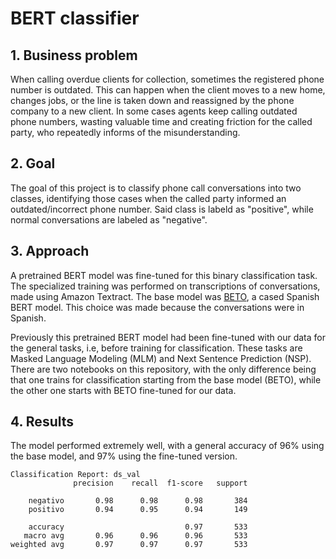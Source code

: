 # BERT classifier

## 1. Business problem
When calling overdue clients for collection, sometimes the registered phone number is outdated. This can happen when the client moves to a new home, changes jobs, or the line is taken down and reassigned by the phone company to a new client. In some cases agents keep calling outdated phone numbers, wasting valuable time and creating friction for the called party, who repeatedly informs of the misunderstanding.

## 2. Goal
The goal of this project is to classify phone call conversations into two classes, identifying those cases when the called party informed an outdated/incorrect phone number. Said class is labeld as "positive", while normal conversations are labeled as "negative".

## 3. Approach
A pretrained BERT model was fine-tuned for this binary classification task. The specialized training was performed on transcriptions of conversations, made using Amazon Textract. The base model was [BETO](https://huggingface.co/dccuchile/bert-base-spanish-wwm-cased), a cased Spanish BERT model. This choice was made because the conversations were in Spanish.

Previously this pretrained BERT model had been fine-tuned with our data for the general tasks, i.e, before training for classification. These tasks are Masked Language Modeling (MLM) and Next Sentence Prediction (NSP). There are two notebooks on this repository, with the only difference being that one trains for classification starting from the base model (BETO), while the other one starts with BETO fine-tuned for our data.

## 4. Results
The model performed extremely well, with a general accuracy of 96% using the base model, and 97% using the fine-tuned version.

```
Classification Report: ds_val
              precision    recall  f1-score   support

    negativo       0.98      0.98      0.98       384
    positivo       0.94      0.95      0.94       149

    accuracy                           0.97       533
   macro avg       0.96      0.96      0.96       533
weighted avg       0.97      0.97      0.97       533
```